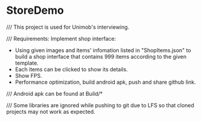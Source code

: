 # StoreDemo
/// This project is used for Unimob's interviewing.

/// Requirements:
Implement shop interface:
- Using given images and items' infomation listed in "ShopItems.json" to build a shop interface that contains 999 items according to the given template.
- Each items can be clicked to show its details.
- Show FPS.
- Performance optimization, build android apk, push and share github link.

/// Android apk can be found at Build/*

/// Some libraries are ignored while pushing to git due to LFS so that cloned projects may not work as expected.
